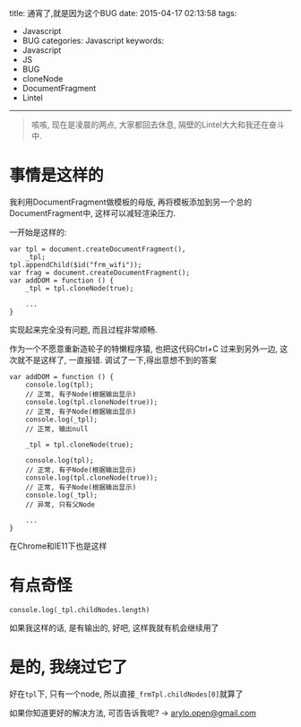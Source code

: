 title: 通宵了,就是因为这个BUG
date: 2015-04-17 02:13:58
tags:
  - Javascript
  - BUG
categories: Javascript
keywords:
  - Javascript
  - JS
  - BUG
  - cloneNode
  - DocumentFragment
  - Lintel
---

> 咳咳, 现在是凌晨的两点, 大家都回去休息, 隔壁的Lintel大大和我还在奋斗中.

# 事情是这样的

我利用DocumentFragment做模板的母版, 再将模板添加到另一个总的DocumentFragment中, 这样可以减轻渲染压力.

一开始是这样的:
```
var tpl = document.createDocumentFragment(),
	_tpl;
tpl.appendChild($id("frm_wifi"));
var frag = document.createDocumentFragment();
var addDOM = function () {
	_tpl = tpl.cloneNode(true);

	...
}
```
实现起来完全没有问题, 而且过程非常顺畅.

作为一个不愿意重新造轮子的特懒程序猿, 也把这代码Ctrl+C 过来到另外一边,
这次就不是这样了, 一直报错.
调试了一下,得出意想不到的答案
```
var addDOM = function () {
	console.log(tpl);
	// 正常, 有子Node(根据输出显示)
	console.log(tpl.cloneNode(true));
	// 正常, 有子Node(根据输出显示)
	console.log(_tpl);
	// 正常, 输出null

	_tpl = tpl.cloneNode(true);

	console.log(tpl);
	// 正常, 有子Node(根据输出显示)
	console.log(tpl.cloneNode(true));
	// 正常, 有子Node(根据输出显示)
	console.log(_tpl);
	// 异常, 只有父Node

	...
}
```

在Chrome和IE11下也是这样

# 有点奇怪
```
console.log(_tpl.childNodes.length)
```
如果我这样的话, 是有输出的, 好吧, 这样我就有机会继续用了


# 是的, 我绕过它了

好在`tpl`下, 只有一个node, 所以直接`_frmTpl.childNodes[0]`就算了

如果你知道更好的解决方法, 可否告诉我呢? -> arylo.open@gmail.com
